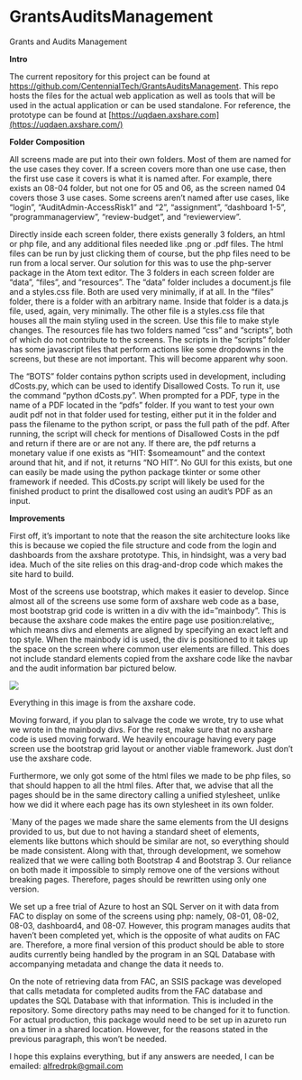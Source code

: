 # GrantsAuditsManagement
Grants and Audits Management

**Intro**

The current repository for this project can be found at
<https://github.com/CentennialTech/GrantsAuditsManagement>. This repo
hosts the files for the actual web application as well as tools that
will be used in the actual application or can be used standalone. For
reference, the prototype can be found at
[https://uqdaen.axshare.com](https://uqdaen.axshare.com/)

**Folder Composition**

All screens made are put into their own folders. Most of them are named
for the use cases they cover. If a screen covers more than one use case,
then the first use case it covers is what it is named after. For
example, there exists an 08-04 folder, but not one for 05 and 06, as the
screen named 04 covers those 3 use cases. Some screens aren’t named
after use cases, like “login”, “AuditAdmin-AccessRisk1” and “2”,
“assignment”, “dashboard 1-5”, “programmanagerview”, “review-budget”,
and “reviewerview”.

Directly inside each screen folder, there exists generally 3 folders, an
html or php file, and any additional files needed like .png or .pdf
files. The html files can be run by just clicking them of course, but
the php files need to be run from a local server. Our solution for this
was to use the php-server package in the Atom text editor. The 3 folders
in each screen folder are “data”, “files”, and “resources”. The “data”
folder includes a document.js file and a styles.css file. Both are used
very minimally, if at all. In the “files” folder, there is a folder with
an arbitrary name. Inside that folder is a data.js file, used, again,
very minimally. The other file is a styles.css file that houses all the
main styling used in the screen. Use this file to make style changes.
The resources file has two folders named “css” and “scripts”, both of
which do not contribute to the screens. The scripts in the “scripts”
folder has some javascript files that perform actions like some
dropdowns in the screens, but these are not important. This will become
apparent why soon.

The “BOTS” folder contains python scripts used in development, including dCosts.py, which can be used to identify Disallowed Costs. To run it, use the command “python dCosts.py”. When prompted for a PDF, type in the name of a PDF located in the “pdfs” folder. If you want to test your own audit pdf not in that folder used for testing, either put it in the folder and pass the filename to the python script, or pass the full path of the pdf. After running, the script will check for mentions of Disallowed Costs in the pdf and return if there are or are not any. If there are, the pdf returns a monetary value if one exists as “HIT: $someamount” and the context around that hit, and if not, it returns “NO HIT”. No GUI for this exists, but one can easily be made using the python package tkinter or some other framework if needed. This dCosts.py script will likely be used for the finished product to print the disallowed cost using an audit’s PDF as an input.

**Improvements**

First off, it’s important to note that the reason the site architecture
looks like this is because we copied the file structure and code from
the login and dashboards from the axshare prototype. This, in hindsight,
was a very bad idea. Much of the site relies on this drag-and-drop code
which makes the site hard to build.

Most of the screens use bootstrap, which makes it easier to develop.
Since almost all of the screens use some form of axshare web code as a
base, most bootstrap grid code is written in a div with the
id=”mainbody”. This is because the axshare code makes the entire
page use position:relative;, which means divs and elements are aligned
by specifying an exact left and top style. When the mainbody id is used,
the div is positioned to it takes up the space on the screen where
common user elements are filled. This does not include standard elements
copied from the axshare code like the navbar and the audit information
bar pictured below.

![](https://i.imgur.com/SMHdzfm.png)

Everything in this image is from the axshare code.

Moving forward, if you plan to salvage the code we wrote, try to use
what we wrote in the mainbody divs. For the rest, make sure that no
axshare code is used moving forward. We heavily encourage having every
page screen use the bootstrap grid layout or another viable framework.
Just don’t use the axshare code.

Furthermore, we only got some of the html files we made to be php files,
so that should happen to all the html files. After that, we advise that
all the pages should be in the same directory calling a unified
stylesheet, unlike how we did it where each page has its own stylesheet
in its own folder.

\`Many of the pages we made share the same elements from the UI designs
provided to us, but due to not having a standard sheet of elements,
elements like buttons which should be similar are not, so everything
should be made consistent. Along with that, through development, we
somehow realized that we were calling both Bootstrap 4 and Bootstrap 3.
Our reliance on both made it impossible to simply remove one of the
versions without breaking pages. Therefore, pages should be rewritten
using only one version.

We set up a free trial of Azure to host an SQL Server on it with data
from FAC to display on some of the screens using php: namely, 08-01,
08-02, 08-03, dashboard4, and 08-07. However, this program manages
audits that haven’t been completed yet, which is the opposite of what
audits on FAC are. Therefore, a more final version of this product
should be able to store audits currently being handled by the program in
an SQL Database with accompanying metadata and change the data it needs
to.

On the note of retrieving data from FAC, an SSIS package was developed
that calls metadata for completed audits from the FAC database and
updates the SQL Database with that information. This is included in the
repository. Some directory paths may need to be changed for it to
function. For actual production, this package would need to be set up in
azureto run on a timer in a shared location. However, for the reasons
stated in the previous paragraph, this won’t be needed.

I hope this explains everything, but if any answers are needed, I can be
emailed: alfredrpk@gmail.com
